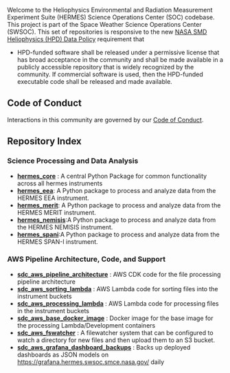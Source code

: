 Welcome to the Heliophysics Environmental and Radiation Measurement Experiment Suite (HERMES) Science Operations Center (SOC) codebase.
This project is part of the Space Weather Science Operations Center (SWSOC).
This set of repositories is responsive to the new [NASA SMD Heliophysics (HPD) Data Policy](https://science.nasa.gov/science-red/s3fs-public/atoms/files/HPD_Data_Policy_Final_20220209_TAGGED.pdf) requirement that 
  * HPD-funded software shall be released under a permissive license that has
broad acceptance in the community and shall be made available in a publicly
accessible repository that is widely recognized by the community. If
commercial software is used, then the HPD-funded executable code shall be
released and made available.

## Code of Conduct

Interactions in this community are governed by
our [Code of Conduct](https://github.com/HERMES-SOC/code-of-conduct/blob/main/CODE_OF_CONDUCT.md>).

## Repository Index

### Science Processing and Data Analysis
* **[hermes_core](https://github.com/HERMES-SOC/hermes_core)** : A central Python Package for common functionality across all hermes instruments
* **[hermes_eea](https://github.com/HERMES-SOC/hermes_eea)**: A Python package to process and analyze data from the HERMES EEA instrument.
* **[hermes_merit](https://github.com/HERMES-SOC/hermes_merit)**: A Python package to process and analyze data from the HERMES MERIT instrument.
* **[hermes_nemisis](https://github.com/HERMES-SOC/hermes_nemisis)**:A Python package to process and analyze data from the HERMES NEMISIS instrument.
* **[hermes_spani](https://github.com/HERMES-SOC/hermes_spani)**:A Python package to process and analyze data from the HERMES SPAN-I instrument.

### AWS Pipeline Architecture, Code, and Support
* **[sdc_aws_pipeline_architecture](https://github.com/HERMES-SOC/sdc_aws_pipeline_architecture)** : AWS CDK code for the file processing pipeline architecture
* **[sdc_aws_sorting_lambda](https://github.com/HERMES-SOC/sdc_aws_sorting_lambda)** : AWS Lambda code for sorting files into the instrument buckets
* **[sdc_aws_processing_lambda](https://github.com/HERMES-SOC/sdc_aws_processing_lambda)** : AWS Lambda code for processing files in the instrument buckets
* **[sdc_aws_base_docker_image](https://github.com/HERMES-SOC/sdc_aws_base_docker_image)** : Docker image for the base image for the processing Lambda/Development containers
* **[sdc_aws_fswatcher](https://github.com/HERMES-SOC/sdc_aws_fswatcher)** : A filewatcher system that can be configured to watch a directory for new files and then upload them to an S3 bucket.
* **[sdc_aws_grafana_dashboard_backups](https://github.com/HERMES-SOC/sdc_aws_grafana_dashboard_backups)** : Backs up deployed dashboards as JSON models on https://grafana.hermes.swsoc.smce.nasa.gov/ daily



